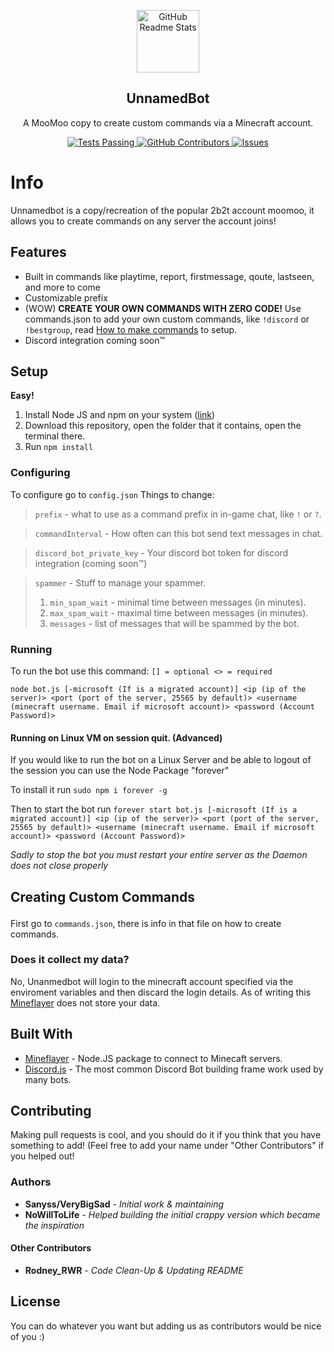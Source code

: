 <p align="center">
 <img width="100px" src="https://th.bing.com/th/id/R.4520ec0d3ce32b92f5f572267adbae01?rik=B%2ftYfxF%2fcsQikA&riu=http%3a%2f%2fwww.clker.com%2fcliparts%2f4%2f9%2fw%2fJ%2fA%2fa%2fquestion-mark.svg.hi.png&ehk=Ya5SlgZ1ZDUx1GRgwoKF90XaUGojzdwN9jhuZeVH4NQ%3d&risl=&pid=ImgRaw&r=0" align="center" alt="GitHub Readme Stats" />
 <h2 align="center">UnnamedBot</h2>
 <p align="center">A MooMoo copy to create custom commands via a Minecraft account.</p>
</p>
  <p align="center">
    <a href="https://github.com/Rodney-RWR/unnamedBot/actions">
      <img alt="Tests Passing" src="https://github.com/Rodney-RWR/unnamedBot/actions/workflows/node.js.yml/badge.svg" />
    </a>
    <a href="https://github.com/VeryBigSad/unnamedBot/graphs/contributors">
      <img alt="GitHub Contributors" src="https://img.shields.io/github/contributors/VeryBigSad/unnamedBot" />
    </a>
    <a href="https://github.com/anuraghazra/github-readme-stats/issues">
      <img alt="Issues" src="https://img.shields.io/github/issues/VeryBigSad/unnamedBot?color=0088ff" />
    </a>
<div text-align="center">
 
# Info
Unnamedbot is a copy/recreation of the popular 2b2t account moomoo, it allows you to create commands on any server the account joins!

## Features

* Built in commands like playtime, report, firstmessage, qoute, lastseen, and more to come
* Customizable prefix
* (WOW) <b>CREATE YOUR OWN COMMANDS WITH ZERO CODE!</b> Use commands.json to add your own custom commands, like `!discord` or `!bestgroup`, read [How to make commands](#CreatingCMDS) to setup.
* Discord integration coming soon™

[//]: # (* Commands for discord &#40;btw all the functional commands you can use in-game you can also use in discord&#41;:)
[//]: # (* `!raw` &#40;sends message in-game chat without a prefix&#41;)
[//]: # (* `!save` &#40;manually saves cache to the database&#41; &#40;its done every hour anyway, dev command&#41;)
[//]: # (* `!usercount` &#40;amount of players)
[//]: # (registered in the database, e.g., those who logged on at least once&#41;.)

## Setup
<b>Easy!</b>
1. Install Node JS and npm on your system (<a href="https://nodejs.org/en/download/">link</a>)
2. Download this repository, open the folder that it contains, open the terminal there.
3. Run `npm install`

### Configuring
To configure go to `config.json`
Things to change:
> `prefix` - what to use as a command prefix in in-game chat, like `!` or `?`.

> `commandInterval` - How often can this bot send text messages in chat.

> `discord_bot_private_key` - Your discord bot token for discord integration (coming soon™)

> `spammer` - Stuff to manage your spammer.
>   1. `min_spam_wait` - minimal time between messages (in minutes).
>   2. `max_spam_wait` - maximal time between messages (in minutes).
>   3. `messages` - list of messages that will be spammed by the bot.

### Running
To run the bot use this command: `[] = optional <> = required` 

`node bot.js [-microsoft (If is a migrated account)] <ip (ip of the server)> <port (port of the server, 25565 by default)> <username (minecraft username. Email if microsoft account)> <password (Account Password)>`

#### Running on Linux VM on session quit. (Advanced)
If you would like to run the bot on a Linux Server and be able to logout of the session you can use the Node Package "forever"

To install it run `sudo npm i forever -g`

Then to start the bot run `forever start bot.js [-microsoft (If is a migrated account)] <ip (ip of the server)> <port (port of the server, 25565 by default)> <username (minecraft username. Email if microsoft account)> <password (Account Password)>`

*Sadly to stop the bot you must restart your entire server as the Daemon does not close properly* 
   
## <p id="CreatingCMDS">Creating Custom Commands</p>
First go to `commands.json`, there is info in that file on how to create commands.


### Does it collect my data?

No, Unanmedbot will login to the minecraft account specified via the enviroment variables and then discard the login details.
As of writing this [Mineflayer](https://github.com/PrismarineJS/mineflayer/) does not store your data.

## Built With

* [Mineflayer](https://github.com/PrismarineJS/mineflayer/) - Node.JS package to connect to Minecaft servers.
* [Discord.js](https://discord.js.org/) - The most common Discord Bot building frame work used by many bots.

## Contributing

Making pull requests is cool, and you should do it if you think that you have something to add! (Feel free to add your name under "Other Contributors" if you helped out!

### Authors

* **Sanyss/VeryBigSad** - *Initial work & maintaining*
* **NoWillToLife** - *Helped building the initial crappy version which became the inspiration*

#### Other Contributors

* **Rodney_RWR** - *Code Clean-Up & Updating README*

## License

You can do whatever you want but adding us as contributors would be nice of you :)
</div>
